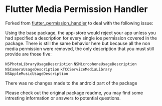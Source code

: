 # Flutter Media Permission Handler

Forked from [flutter_permission_handler](https://github.com/BaseflowIT/flutter-permission-handler) to deal with the following issue:

Using the base package, the app-store would reject your app unless you had specified a description for every single ios permission covered in the package. There is still the same behavior here but because all the non media permission were removed, the only description that you must still provide are those five:
 
 `NSPhotoLibraryUsageDescription`
 `NSMicrophoneUsageDescription`
 `NSCameraUsageDescription`
 `kTCCServiceMediaLibrary`
 `NSAppleMusicUsageDescription`
 
 There was no changes made to the android part of the package
 
 Please check out the original package readme, you may find some intresting information or answers to potential questions.

